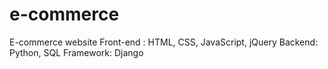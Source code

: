 # e-commerce
E-commerce website Front-end : HTML, CSS, JavaScript, jQuery  Backend: Python, SQL Framework: Django
